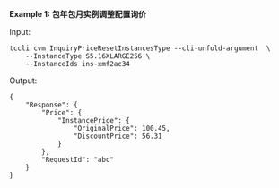 **Example 1: 包年包月实例调整配置询价**



Input: 

```
tccli cvm InquiryPriceResetInstancesType --cli-unfold-argument  \
    --InstanceType S5.16XLARGE256 \
    --InstanceIds ins-xmf2ac34
```

Output: 
```
{
    "Response": {
        "Price": {
            "InstancePrice": {
                "OriginalPrice": 100.45,
                "DiscountPrice": 56.31
            }
        },
        "RequestId": "abc"
    }
}
```

